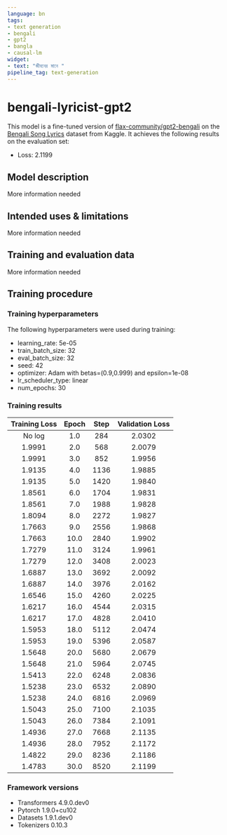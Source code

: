 ```yaml
---
language: bn
tags:
- text generation
- bengali
- gpt2
- bangla
- causal-lm
widget:
- text: "জীবনের মানে "
pipeline_tag: text-generation
---
```


<!-- 
---
tags:
- generated_from_trainer
datasets:
- null
model_index:
- name: bengali-lyricist-gpt2
  results:
  - task:
      name: Causal Language Modeling
      type: text-generation
---
-->

<!-- This model card has been generated automatically according to the information the Trainer had access to. You
should probably proofread and complete it, then remove this comment. -->

# bengali-lyricist-gpt2

This model is a fine-tuned version of [flax-community/gpt2-bengali](https://huggingface.co/flax-community/gpt2-bengali) on the [Bengali Song Lyrics](https://www.kaggle.com/shakirulhasan/bangla-song-lyrics) dataset from Kaggle.
It achieves the following results on the evaluation set:
- Loss: 2.1199

## Model description

More information needed

## Intended uses & limitations

More information needed

## Training and evaluation data

More information needed

## Training procedure

### Training hyperparameters

The following hyperparameters were used during training:
- learning_rate: 5e-05
- train_batch_size: 32
- eval_batch_size: 32
- seed: 42
- optimizer: Adam with betas=(0.9,0.999) and epsilon=1e-08
- lr_scheduler_type: linear
- num_epochs: 30

### Training results

| Training Loss | Epoch | Step | Validation Loss |
|:-------------:|:-----:|:----:|:---------------:|
| No log        | 1.0   | 284  | 2.0302          |
| 1.9991        | 2.0   | 568  | 2.0079          |
| 1.9991        | 3.0   | 852  | 1.9956          |
| 1.9135        | 4.0   | 1136 | 1.9885          |
| 1.9135        | 5.0   | 1420 | 1.9840          |
| 1.8561        | 6.0   | 1704 | 1.9831          |
| 1.8561        | 7.0   | 1988 | 1.9828          |
| 1.8094        | 8.0   | 2272 | 1.9827          |
| 1.7663        | 9.0   | 2556 | 1.9868          |
| 1.7663        | 10.0  | 2840 | 1.9902          |
| 1.7279        | 11.0  | 3124 | 1.9961          |
| 1.7279        | 12.0  | 3408 | 2.0023          |
| 1.6887        | 13.0  | 3692 | 2.0092          |
| 1.6887        | 14.0  | 3976 | 2.0162          |
| 1.6546        | 15.0  | 4260 | 2.0225          |
| 1.6217        | 16.0  | 4544 | 2.0315          |
| 1.6217        | 17.0  | 4828 | 2.0410          |
| 1.5953        | 18.0  | 5112 | 2.0474          |
| 1.5953        | 19.0  | 5396 | 2.0587          |
| 1.5648        | 20.0  | 5680 | 2.0679          |
| 1.5648        | 21.0  | 5964 | 2.0745          |
| 1.5413        | 22.0  | 6248 | 2.0836          |
| 1.5238        | 23.0  | 6532 | 2.0890          |
| 1.5238        | 24.0  | 6816 | 2.0969          |
| 1.5043        | 25.0  | 7100 | 2.1035          |
| 1.5043        | 26.0  | 7384 | 2.1091          |
| 1.4936        | 27.0  | 7668 | 2.1135          |
| 1.4936        | 28.0  | 7952 | 2.1172          |
| 1.4822        | 29.0  | 8236 | 2.1186          |
| 1.4783        | 30.0  | 8520 | 2.1199          |


### Framework versions

- Transformers 4.9.0.dev0
- Pytorch 1.9.0+cu102
- Datasets 1.9.1.dev0
- Tokenizers 0.10.3
